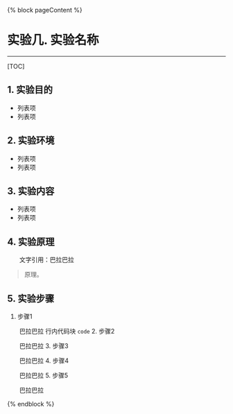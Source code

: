 ﻿{% block pageContent %}

# 实验几. 实验名称
----------
[TOC]
## 1. 实验目的
 - 列表项
 - 列表项
## 2. 实验环境
 - 列表项
 - 列表项
## 3. 实验内容
 - 列表项
 - 列表项
## 4. 实验原理
 &emsp;&emsp;文字引用：巴拉巴拉
> 原理。

## 5. 实验步骤
1. 步骤1

 &emsp;&emsp;巴拉巴拉
    行内代码块 `code`
2. 步骤2

 &emsp;&emsp;巴拉巴拉
3. 步骤3

 &emsp;&emsp;巴拉巴拉
4. 步骤4

 &emsp;&emsp;巴拉巴拉
5. 步骤5

 &emsp;&emsp;巴拉巴拉

{% endblock %}
